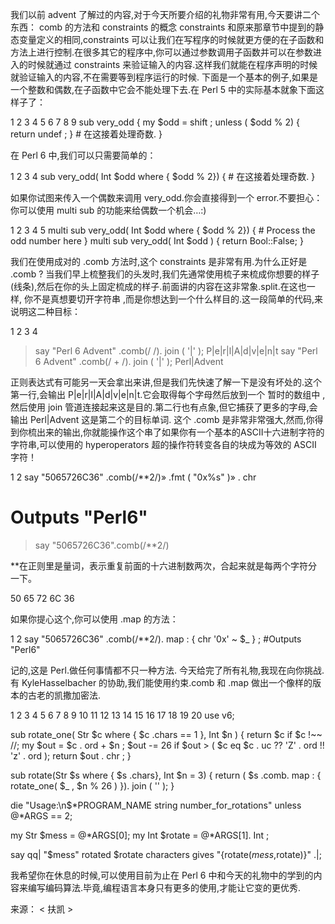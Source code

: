 

我们以前 advent 了解过的内容,对于今天所要介绍的礼物非常有用,今天要讲二个东西： comb 的方法和 constraints 的概念
constraints 和原来那章节中提到的静态变量定义的相同,constraints 可以让我们在写程序的时候就更方便的在子函数和方法上进行控制.在很多其它的程序中,你可以通过参数调用子函数并可以在参数进入的时候就通过 constraints 来验证输入的内容.这样我们就能在程序声明的时候就验证输入的内容,不在需要等到程序运行的时候.
下面是一个基本的例子,如果是一个整数和偶数,在子函数中它会不能处理下去.在 Perl 5 中的实际基本就象下面这样子了：


 1
 2
 3
 4
 5
 6
 7
 8
 9
  sub very_odd
  {
      my $odd = shift ;
      unless ( $odd % 2)
      {
          return undef ;
      }
      # 在这接着处理奇数.
  }


在 Perl 6 中,我们可以只需要简单的：


 1
 2
 3
 4 
   sub very_odd( Int $odd where { $odd % 2})
   {
      # 在这接着处理奇数.
   }


如果你试图来传入一个偶数来调用 very_odd.你会直接得到一个 error.不要担心：你可以使用 multi sub 的功能来给偶数一个机会…:)


 1
 2
 3
 4
 5
   multi sub very_odd( Int $odd where { $odd % 2})
    {
         # Process the odd number here
   }
   multi sub very_odd( Int $odd ) { return Bool::False; }


我们在使用成对的 .comb 方法时,这个 constraints 是非常有用.为什么正好是 .comb ?
当我们早上梳整我们的头发时,我们先通常使用梳子来梳成你想要的样子(线条),然后在你的头上固定梳成的样子.前面讲的内容在这非常象.split.在这也一样, 你不是真想要切开字符串 ,而是你想达到一个什么样目的.这一段简单的代码,来说明这二种目标：


 1
 2
 3
 4
   >say "Perl 6 Advent" .comb(/ <alpha> /). join ( '|' );
   P|e|r|l|A|d|v|e|n|t
   >say "Perl 6 Advent" .comb(/ <alpha>+ /). join ( '|' );
   Perl|Advent


正则表达式有可能另一天会拿出来讲,但是我们先快速了解一下是没有坏处的.这个第一行,会输出 P|e|r|l|A|d|v|e|n|t.它会取得每个字母然后放到一个 暂时的数组中 ,然后使用 join 管道连接起来这是目的.第二行也有点象,但它捕获了更多的字母,会输出 Perl|Advent 这是第二个的目标单词.
这个 .comb 是非常非常强大,然而,你得到你梳出来的输出,你就能操作这个串了如果你有一个基本的ASCII十六进制字符的字符串,可以使用的 hyperoperators 超的操作符转变各自的块成为等效的 ASCII 字符！


 1
 2
   say "5065726C36" .comb(/<xdigit>**2/)» .fmt ( "0x%s" )» . chr
   # Outputs "Perl6"




> say "5065726C36".comb(/<xdigit>**2/)

**在正则里是量词，表示重复前面的十六进制数两次，合起来就是每两个字符分一下。

50 65 72 6C 36



如果你提心这个,你可以使用 .map 的方法：


 1
 2
   say "5065726C36" .comb(/<xdigit>**2/). map : { chr '0x' ~ $_ } ;
   #Outputs "Perl6"


记的,这是 Perl.做任何事情都不只一种方法.
今天给完了所有礼物,我现在向你挑战.有 KyleHasselbacher 的协助,我们能使用约束.comb 和 .map 做出一个像样的版本的古老的凯撒加密法.


 1
 2
 3
 4
 5
 6
 7
 8
 9
 10
 11
 12
 13
 14
 15
 16
 17
 18
 19
 20
  use v6;
  
  sub rotate_one( Str $c where { $c .chars == 1 }, Int $n ) {
      return $c if $c !~~ /<alpha>/;
      my $out = $c . ord + $n ;
      $out -= 26 if $out > ( $c eq $c . uc ?? 'Z' . ord !! 'z' . ord );
      return $out . chr ;
  }
  
  sub rotate(Str $s where { $s .chars}, Int $n = 3)
  {
      return ( $s .comb. map : { rotate_one( $_ , $n % 26 ) }). join ( '' );
  }
  
  die "Usage:\n$*PROGRAM_NAME string number_for_rotations" unless @*ARGS == 2;
  
  my Str $mess = @*ARGS[0];
  my Int $rotate = @*ARGS[1]. Int ;
  
  say qq| "$mess" rotated $rotate characters gives "{rotate($mess,$rotate)}" .|;


 

我希望你在休息的时候,可以使用目前为止在 Perl 6 中和今天的礼物中的学到的内容来编写编码算法.毕竟,编程语言本身只有更多的使用,才能让它变的更优秀.

来源： < 扶凯 >  